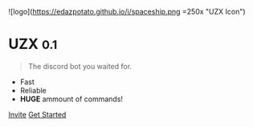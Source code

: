![logo](https://edazpotato.github.io/i/spaceship.png =250x "UZX Icon")

# UZX <small>0.1</small>

> The discord bot you waited for.

- Fast
- Reliable
- **HUGE** ammount of commands!

[Invite](https://edazpotato.github.io/uzx/invite/)
[Get Started](#main)
